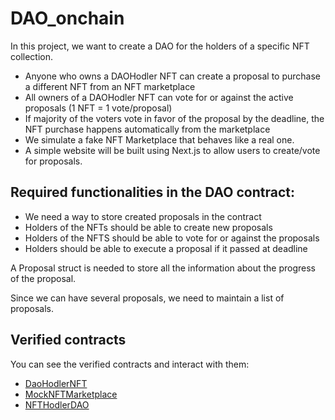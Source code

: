 # DAO_onchain

In this project, we want to create a DAO for the holders of a specific NFT collection.
- Anyone who owns a DAOHodler NFT can create a proposal to purchase a different NFT from an NFT marketplace
- All owners of a DAOHodler NFT can vote for or against the active proposals (1 NFT = 1 vote/proposal)
- If majority of the voters vote in favor of the proposal by the deadline, the NFT purchase happens automatically from the marketplace
- We simulate a fake NFT Marketplace that behaves like a real one.
- A simple website will be built using Next.js to allow users to create/vote for proposals.


## Required functionalities in the DAO contract:
- We need a way to store created proposals in the contract
- Holders of the NFTs should be able to create new proposals
- Holders of the NFTS should be able to vote for or against the proposals
- Holders should be able to execute a proposal if it passed at deadline

A Proposal struct is needed to store all the information about the progress of the proposal.

Since we can have several proposals, we need to maintain a list of proposals.


## Verified contracts

You can see the verified contracts and interact with them: 
- [DaoHodlerNFT](https://sepolia.etherscan.io/address/0x34528B41e8FE72c448b26A25EB9edb0BC0082d96)
- [MockNFTMarketplace](https://sepolia.etherscan.io/address/0xab1489Ae41459e082937CE21c464234c884aAFA4)
- [NFTHodlerDAO](https://sepolia.etherscan.io/address/0xBc03987Cfb9f57b582111a8C6a5B8065A15eb674)